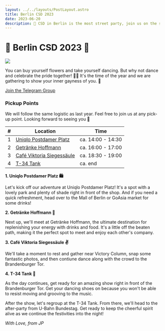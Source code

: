 ```yaml
---
layout: ../../layouts/PostLayout.astro
title: Berlin CSD 2023
date: 2023-06-20
description: 🦄 CSD in Berlin is the most street party, join us on the street and pride 🌈
---
```


# 🦄 Berlin CSD 2023 🌈

<img class="filter" src="/images/csd.png"  />

You can buy yourself flowers and take yourself dancing. But why not dance and celebrate the pride together! 👯‍♀️ It's the time of the year and we are gathering to show your inner gayness of you. 💅

<a class="button" href="https://t.me/+1QjkB02uAJliMGQy">Join the Telegram Group</a>

### Pickup Points

We will follow the same logistic as last year. Feel free to join us at any pick-up point. Looking forward to seeing you 💋

| #   | Location                                                           | Time              |
| --- | ------------------------------------------------------------------ | ----------------- |
| 1   | [Uniqlo Postdamer Platz](https://goo.gl/maps/dK3giNtiu65SvzvYA)    | ca. 14:00 - 14:30 |
| 2   | [Getränke Hoffmann](https://goo.gl/maps/2Adnfq4s3mk55NE79)         | ca. 16:00 - 17:00 |
| 3   | [Café Viktoria Siegessäule](https://goo.gl/maps/gaFchQCk1K1x3ojv7) | ca. 18:30 - 19:00 |
| 4   | [T-34 Tank](https://goo.gl/maps/1ifgpVzAPLTyuxrk7)                 | ca. end           |

**1. Uniqlo Postdamer Platz 🛍️**

Let's kick off our adventure at Uniqlo Postdamer Platz! It's a spot with a lovely park and plenty of shade right in front of the shop. And if you need a quick refreshment, head over to the Mall of Berlin or GoAsia market for some drinks!

**2. Getränke Hoffmann 🍺**

Next up, we'll meet at Getränke Hoffmann, the ultimate destination for replenishing your energy with drinks and food. It's a little off the beaten path, making it the perfect spot to meet and enjoy each other's company.

**3. Café Viktoria Siegessäule ✌️**

We'll take a moment to rest and gather near Victory Column, snap some fantastic photos, and then contiune dance along with the crowd to the Brandenburger Tor.

**4. T-34 Tank 🎽**

As the day continues, get ready for an amazing show right in front of the Brandenburger Tor. Get your dancing shoes on because you won't be able to resist moving and grooving to the music. 

After the show, let's regroup at the T-34 Tank. From there, we'll head to the after-party from U-Bahn Bundestag. Get ready to keep the cheerful spirit alive as we continue the festivities into the night!


*With Love, from JP*